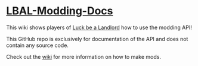 # [LBAL-Modding-Docs](https://github.com/TrampolineTales/LBAL-Modding-Docs/wiki)

This wiki shows players of [Luck be a Landlord](http://LuckBeALandlord.com/) how to use the modding API!

This GitHub repo is exclusively for documentation of the API and does not contain any source code.

Check out the [wiki](https://github.com/TrampolineTales/LBAL-Modding-Docs/wiki) for more information on how to make mods.
